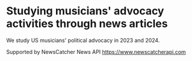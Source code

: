 # Studying musicians' advocacy activities through news articles
We study US musicians' political advocacy in 2023 and 2024.

Supported by NewsCatcher News API https://www.newscatcherapi.com
